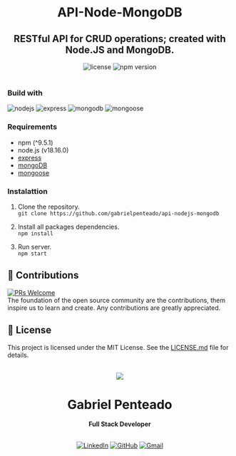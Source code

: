 <h1 align="center">
  <strong>API-Node-MongoDB</strong>
</h1>

<h2 align="center">
  RESTful API for CRUD operations; created with Node.JS and MongoDB.
</h2>

<div align="center">
  <img src="https://img.shields.io/github/license/gabrielpenteado/api-nodejs-mongodb?style=flat-square&color=informational" alt="license"/>

  <img src="https://img.shields.io/static/v1?label=npm&message=v9.5.1&color=informational&style=flat-square" alt="npm version">
</div>

<br>

### Build with

![nodejs](https://img.shields.io/badge/Node.js-339933?style=for-the-badge&logo=nodedotjs&logoColor=white)
![express](https://img.shields.io/badge/Express-000?logo=express&logoColor=fff&style=for-the-badge)
![mongodb](https://img.shields.io/badge/MongoDB-47A248?logo=mongodb&logoColor=fff&style=for-the-badge)
![mongoose](https://img.shields.io/badge/Mongoose-800?logo=mongoose&logoColor=fff&style=for-the-badge)

### Requirements

- npm (^9.5.1)
- node.js (v18.16.0)
- [express](https://expressjs.com/pt-br/)
- [mongoDB](https://www.mongodb.com/)
- [mongoose](https://mongoosejs.com/)

### Instalattion

1. Clone the repository.<br>
   `git clone https://github.com/gabrielpenteado/api-nodejs-mongodb`

2. Install all packages dependencies.<br>
   `npm install`

3. Run server.<br>
   `npm start`
   <br>

## 🤝 Contributions

[![PRs Welcome](https://img.shields.io/badge/PRs-welcome-brightgreen.svg?style=flat-square)](http://makeapullrequest.com)<br>
The foundation of the open source community are the contributions, them inspire us to learn and create. Any contributions are greatly appreciated.

## 📄 License

This project is licensed under the MIT License. See the [LICENSE.md](https://github.com/gabrielpenteado/api-nodejs-mongodb/blob/main/LICENSE.md) file for details.
<br>
<br>

<div align="center">
  <img src="https://images.weserv.nl/?url=avatars.githubusercontent.com/u/63300269?v=4&h=100&w=100&fit=cover&mask=circle&maxage=7d" />
  <h1>Gabriel Penteado</h1>
  <strong>Full Stack Developer</strong>
  <br/>
  <br/>

[![LinkedIn](https://img.shields.io/badge/LinkedIn-0077B5?style=for-the-badge&logo=linkedin&logoColor=white)](https://www.linkedin.com/in/gabriel-penteado)
[![GitHub](https://img.shields.io/badge/GitHub-100000?style=for-the-badge&logo=github&logoColor=white)](https://github.com/gabrielpenteado)
[![Gmail](https://img.shields.io/badge/gabripenteado@gmail.com-D14836?style=for-the-badge&logo=gmail&logoColor=white)](mailto:gabripenteado@gmail.com)
<br />
<br />

</div>

